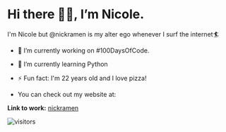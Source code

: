 # Hi there 👋🏼, I’m Nicole.

I'm Nicole but @nickramen is my alter ego whenever I surf the internet🏄

- 🔭 I’m currently working on #100DaysOfCode.

- 🌱 I’m currently learning Python

- ⚡ Fun fact: I'm 22 years old and I love pizza!

- You can check out my website at: 

**Link to work:** [nickramen](https://nickramen.com/)


![visitors](https://visitor-badge.glitch.me/badge?page_id=page.id)

<!--
**nickramen/nickramen** is a ✨ _special_ ✨ repository because its `README.md` (this file) appears on your GitHub profile.

Here are some ideas to get you started:

- 🔭 I’m currently working on ...
- 🌱 I’m currently learning ...
- 👯 I’m looking to collaborate on ...
- 🤔 I’m looking for help with ...
- 💬 Ask me about ...
- 📫 How to reach me: ...
- 😄 Pronouns: ...
- ⚡ Fun fact: ...
-->
